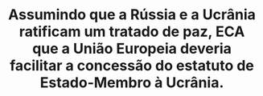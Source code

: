 ---
title: "Assumindo que a Rússia e a Ucrânia ratificam um tratado de paz, ECA que a União Europeia deveria facilitar a concessão do estatuto de Estado-Membro à Ucrânia."
infoslide: "Para os efeitos deste debate, entende-se como um tratado de paz entre a Rússia e a Ucrânia o retorno às fronteiras antes do início da invasão de 2022, com um compromisso de ambas as partes de não ameaçar a soberania nas zonas de confluência étnica."
round: "Round 3"
weight: 2
videos: []
tags: ['Security, War and Military', 'International Relations', 'European Union']
layout: "motion"
categories: ["motions"]
---